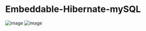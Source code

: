# Embeddable-Hibernate-mySQL
![image](https://user-images.githubusercontent.com/107072477/228207893-a6343171-3de0-4b10-bea8-335be5cb7497.png)
![image](https://user-images.githubusercontent.com/107072477/228207941-6a0942ec-b25d-4e9c-91c4-ce49b41856c6.png)
